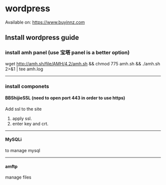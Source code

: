 # wordpress
Available on: https://www.buyinnz.com

## Install wordpress guide

### install amh panel (use 宝塔 panel is a better option)
wget http://amh.sh/file/AMH/4.2/amh.sh && chmod 775 amh.sh && ./amh.sh 2>&1 | tee amh.log

---

### install componets
#### BBShijieSSL (need to open port 443 in order to use https)
Add ssl to the site
1. apply ssl.
2. enter key and crt.

---

#### MySQLi
to manage mysql

---

#### amftp
manage files
